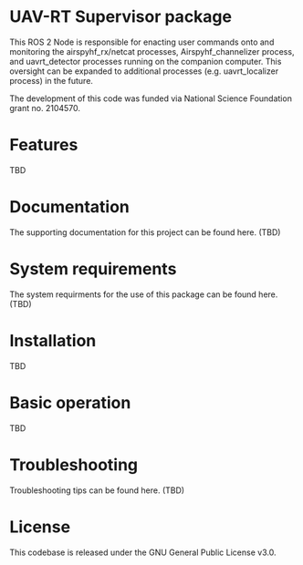 # UAV-RT Supervisor package

This ROS 2 Node is responsible for enacting user commands onto and monitoring the airspyhf_rx/netcat processes, Airspyhf_channelizer process, and uavrt_detector processes running on the companion computer. This oversight can be expanded to additional processes (e.g. uavrt_localizer process) in the future. 

The development of this code was funded via National Science Foundation grant no. 2104570.

# Features

TBD

# Documentation

The supporting documentation for this project can be found here. (TBD)

# System requirements

The system requirments for the use of this package can be found here. (TBD)

# Installation

TBD

# Basic operation

TBD

# Troubleshooting

Troubleshooting tips can be found here. (TBD)

# License

This codebase is released under the GNU General Public License v3.0.

